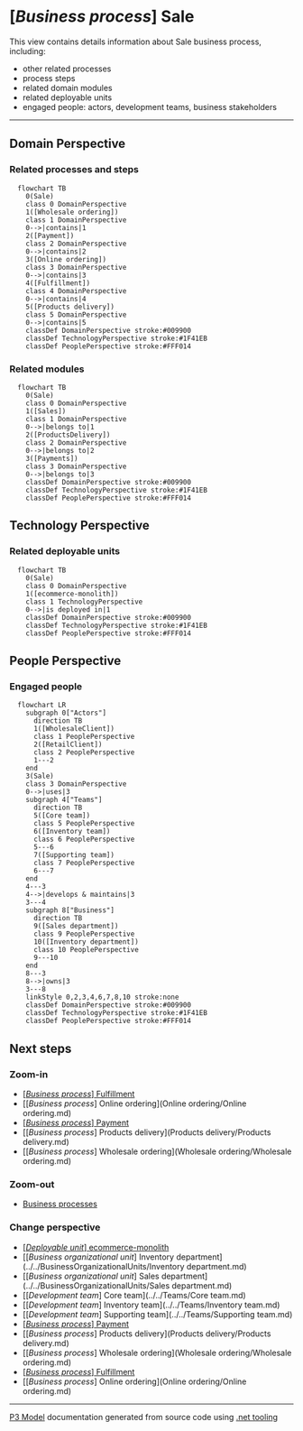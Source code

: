 ﻿
# [*Business process*] Sale

This view contains details information about Sale business process, including:
- other related processes
- process steps
- related domain modules
- related deployable units
- engaged people: actors, development teams, business stakeholders  

---



## Domain Perspective


### Related processes and steps

```mermaid
  flowchart TB
    0(Sale)
    class 0 DomainPerspective
    1([Wholesale ordering])
    class 1 DomainPerspective
    0-->|contains|1
    2([Payment])
    class 2 DomainPerspective
    0-->|contains|2
    3([Online ordering])
    class 3 DomainPerspective
    0-->|contains|3
    4([Fulfillment])
    class 4 DomainPerspective
    0-->|contains|4
    5([Products delivery])
    class 5 DomainPerspective
    0-->|contains|5
    classDef DomainPerspective stroke:#009900
    classDef TechnologyPerspective stroke:#1F41EB
    classDef PeoplePerspective stroke:#FFF014
```

### Related modules

```mermaid
  flowchart TB
    0(Sale)
    class 0 DomainPerspective
    1([Sales])
    class 1 DomainPerspective
    0-->|belongs to|1
    2([ProductsDelivery])
    class 2 DomainPerspective
    0-->|belongs to|2
    3([Payments])
    class 3 DomainPerspective
    0-->|belongs to|3
    classDef DomainPerspective stroke:#009900
    classDef TechnologyPerspective stroke:#1F41EB
    classDef PeoplePerspective stroke:#FFF014
```

## Technology Perspective


### Related deployable units

```mermaid
  flowchart TB
    0(Sale)
    class 0 DomainPerspective
    1([ecommerce-monolith])
    class 1 TechnologyPerspective
    0-->|is deployed in|1
    classDef DomainPerspective stroke:#009900
    classDef TechnologyPerspective stroke:#1F41EB
    classDef PeoplePerspective stroke:#FFF014
```

## People Perspective


### Engaged people

```mermaid
  flowchart LR
    subgraph 0["Actors"]
      direction TB
      1([WholesaleClient])
      class 1 PeoplePerspective
      2([RetailClient])
      class 2 PeoplePerspective
      1---2
    end
    3(Sale)
    class 3 DomainPerspective
    0-->|uses|3
    subgraph 4["Teams"]
      direction TB
      5([Core team])
      class 5 PeoplePerspective
      6([Inventory team])
      class 6 PeoplePerspective
      5---6
      7([Supporting team])
      class 7 PeoplePerspective
      6---7
    end
    4---3
    4-->|develops & maintains|3
    3---4
    subgraph 8["Business"]
      direction TB
      9([Sales department])
      class 9 PeoplePerspective
      10([Inventory department])
      class 10 PeoplePerspective
      9---10
    end
    8---3
    8-->|owns|3
    3---8
    linkStyle 0,2,3,4,6,7,8,10 stroke:none
    classDef DomainPerspective stroke:#009900
    classDef TechnologyPerspective stroke:#1F41EB
    classDef PeoplePerspective stroke:#FFF014
```

## Next steps


### Zoom-in

  - [[*Business process*] Fulfillment](Fulfillment/Fulfillment.md)
  - [[*Business process*] Online ordering](Online ordering/Online ordering.md)
  - [[*Business process*] Payment](Payment/Payment.md)
  - [[*Business process*] Products delivery](Products delivery/Products delivery.md)
  - [[*Business process*] Wholesale ordering](Wholesale ordering/Wholesale ordering.md)

### Zoom-out

- [Business processes](../../Business_Processes.md)

### Change perspective

- [[*Deployable unit*] ecommerce-monolith](../../DeployableUnits/ecommerce-monolith.md)
- [[*Business organizational unit*] Inventory department](../../BusinessOrganizationalUnits/Inventory department.md)
- [[*Business organizational unit*] Sales department](../../BusinessOrganizationalUnits/Sales department.md)
- [[*Development team*] Core team](../../Teams/Core team.md)
- [[*Development team*] Inventory team](../../Teams/Inventory team.md)
- [[*Development team*] Supporting team](../../Teams/Supporting team.md)
- [[*Business process*] Payment](Payment/Payment.md)
- [[*Business process*] Products delivery](Products delivery/Products delivery.md)
- [[*Business process*] Wholesale ordering](Wholesale ordering/Wholesale ordering.md)
- [[*Business process*] Fulfillment](Fulfillment/Fulfillment.md)
- [[*Business process*] Online ordering](Online ordering/Online ordering.md)

---

[P3 Model](https://github.com/P3-model/P3-model) documentation generated from source code using [.net tooling](https://github.com/P3-model/P3-model-dotnet)